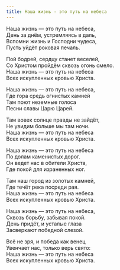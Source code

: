 ```yaml
---
title: Наша жизнь - это путь на небеса
---
```


Наша жизнь — это путь на небеса,  
День за днём, устремляясь в даль,  
Вспомни жизнь и Господни чудеса,    
Пусть уйдёт роковая печаль.

Пой бодрей, сердцу станет веселей,  
Со Христом пройдём сквозь огонь смело.  
Наша жизнь — это путь на небеса  
Всех искупленных кровью Христа.

Наша жизнь — это путь на небеса,  
Где гора средь огнистых камней  
Там поют неземные голоса  
Песни славы Царю Царей.

Там вовек солнце правды не зайдёт,  
Не увидим больше мы там ночи.  
Наша жизнь — это путь на небеса  
Всех искупленных кровью Христа.

Наша жизнь — это путь на небеса  
По долам каменистых дорог.  
Он ведет нас в обители Христа,  
Где покой для израненных ног.

Там наш город из золотых камней,  
Где течёт река посреди рая.  
Наша жизнь — это путь на небеса  
Всех искупленных кровью Христа.

Наша жизнь — это путь на небеса,  
Сквозь борьбу, забывая покой.  
День придёт, и усталые глаза  
Засверкают победной слезой.

Всё не зря, и победа как венец  
Увенчает нас, только верь свято:  
Наша жизнь — это путь на небеса  
Всех искупленных кровью Христа.
